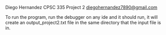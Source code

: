 Diego Hernandez
CPSC 335
Project 2
diegohernandez7890@gmail.com

To run the program, run the debugger on any ide and it should run, it will create an output_project2.txt file in the same directory
that the input file is in. 
